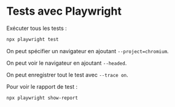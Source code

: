 # Tests avec Playwright

Exécuter tous les tests :

```bash
npx playwright test
```

On peut spécifier un navigateur en ajoutant `--project=chromium`.

On peut voir le navigateur en ajoutant `--headed`.

On peut enregistrer tout le test avec `--trace on`.

Pour voir le rapport de test :

```bash
npx playwright show-report 
```
